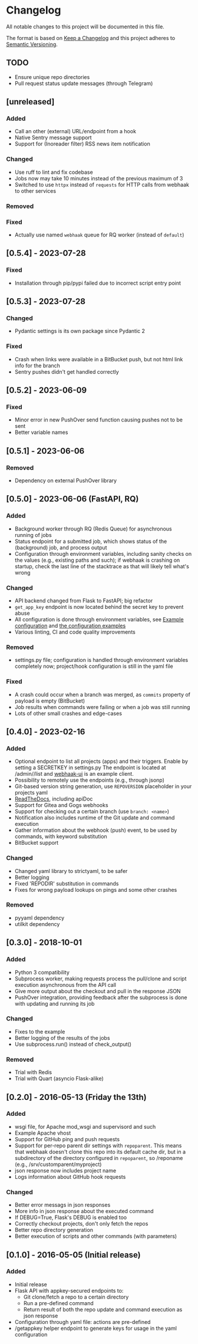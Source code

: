 # Changelog

All notable changes to this project will be documented in this file.

The format is based on [Keep a Changelog](http://keepachangelog.com/en/1.1.0/)
and this project adheres to [Semantic Versioning](http://semver.org/spec/v2.0.0.html).


## TODO

- Ensure unique repo directories
- Pull request status update messages (through Telegram)


## [unreleased]

### Added
- Call an other (external) URL/endpoint from a hook
- Native Sentry message support
- Support for (Inoreader filter) RSS news item notification

### Changed
- Use ruff to lint and fix codebase
- Jobs now may take 10 minutes instead of the previous maximum of 3
- Switched to use `httpx` instead of `requests` for HTTP calls from webhaak to other services

### Removed

### Fixed
- Actually use named `webhaak` queue for RQ worker (instead of `default`)


## [0.5.4] - 2023-07-28

### Fixed
- Installation through pip/pypi failed due to incorrect script entry point


## [0.5.3] - 2023-07-28

### Changed
- Pydantic settings is its own package since Pydantic 2

### Fixed
- Crash when links were available in a BitBucket push, but not html link info for the branch
- Sentry pushes didn't get handled correctly


## [0.5.2] - 2023-06-09

### Fixed
- Minor error in new PushOver send function causing pushes not to be sent
- Better variable names


## [0.5.1] - 2023-06-06

### Removed
- Dependency on external PushOver library


## [0.5.0] - 2023-06-06 (FastAPI, RQ)

### Added
- Background worker through RQ (Redis Queue) for asynchronous running of jobs
- Status endpoint for a submitted job, which shows status of the (background) job, and process output
- Configuration through environment variables, including sanity checks on the values (e.g., existing paths and such); if webhaak is crashing on startup, check the last line of the stacktrace as that will likely tell what's wrong

### Changed
- API backend changed from Flask to FastAPI; big refactor
- `get_app_key` endpoint is now located behind the secret key to prevent abuse
- All configuration is done through environment variables, see [Example configuration](https://github.com/aquatix/webhaak#example-configuration) and [the configuration examples](https://github.com/aquatix/webhaak/tree/master/example_config)
- Various linting, CI and code quality improvements

### Removed
- settings.py file; configuration is handled through environment variables completely now; project/hook configuration is still in the yaml file

### Fixed
- A crash could occur when a branch was merged, as `commits` property of payload is empty (BitBucket)
- Job results when commands were failing or when a job was still running
- Lots of other small crashes and edge-cases


## [0.4.0] - 2023-02-16

### Added
- Optional endpoint to list all projects (apps) and their triggers. Enable by setting a SECRETKEY in settings.py
  The endpoint is located at /admin/<secretkey>/list and [webhaak-ui](https://github.com/aquatix/webhaak-ui) is an example client.
- Possibility to remotely use the endpoints (e.g., through jsonp)
- Git-based version string generation, use `REPOVERSION` placeholder in your projects yaml
- [ReadTheDocs](https://webhaak.readthedocs.io/en/latest/), including apiDoc
- Support for Gitea and Gogs webhooks
- Support for checking out a certain branch (use `branch: <name>`)
- Notification also includes runtime of the Git update and command execution
- Gather information about the webhook (push) event, to be used by commands, with keyword substitution
- BitBucket support

### Changed
- Changed yaml library to strictyaml, to be safer
- Better logging
- Fixed 'REPODIR' substitution in commands
- Fixes for wrong payload lookups on pings and some other crashes

### Removed
- pyyaml dependency
- utilkit dependency


## [0.3.0] - 2018-10-01

### Added
- Python 3 compatibility
- Subprocess worker, making requests process the pull/clone and script execution asynchronous from the API call
- Give more output about the checkout and pull in the response JSON
- PushOver integration, providing feedback after the subprocess is done with updating and running its job

### Changed
- Fixes to the example
- Better logging of the results of the jobs
- Use subprocess.run() instead of check_output()

### Removed
- Trial with Redis
- Trial with Quart (asyncio Flask-alike)


## [0.2.0] - 2016-05-13 (Friday the 13th)

### Added
- wsgi file, for Apache mod_wsgi and supervisord and such
- Example Apache vhost
- Support for GitHub ping and push requests
- Support for per-repo parent dir settings with `repoparent`.
  This means that webhaak doesn't clone this repo into its default cache dir, but in a subdirectory of
  the directory configured in `repoparent`, so <repoparent>/reponame (e.g., /srv/customparent/myproject)
- json response now includes project name
- Logs information about GitHub hook requests

### Changed
- Better error messags in json responses
- More info in json response about the executed command
- If DEBUG=True, Flask's DEBUG is enabled too
- Correctly checkout projects, don't only fetch the repos
- Better repo directory generation
- Better execution of scripts and other commands (with parameters)


## [0.1.0] - 2016-05-05 (Initial release)

### Added
- Initial release
- Flask API with appkey-secured endpoints to:
  - Git clone/fetch a repo to a certain directory
  - Run a pre-defined command
  - Return result of both the repo update and command execution as json response
- Configuration through yaml file: actions are pre-defined
- /getappkey helper endpoint to generate keys for usage in the yaml configuration
